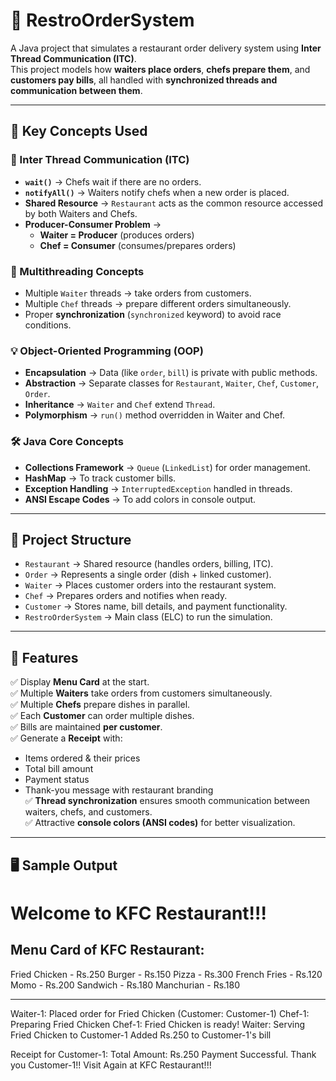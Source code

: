# 🍴 RestroOrderSystem  

A Java project that simulates a restaurant order delivery system using **Inter Thread Communication (ITC)**.  
This project models how **waiters place orders**, **chefs prepare them**, and **customers pay bills**, all handled with **synchronized threads and communication between them**.  

---

## 📌 Key Concepts Used  

### 🔄 Inter Thread Communication (ITC)  
- **`wait()`** → Chefs wait if there are no orders.  
- **`notifyAll()`** → Waiters notify chefs when a new order is placed.  
- **Shared Resource** → `Restaurant` acts as the common resource accessed by both Waiters and Chefs.  
- **Producer-Consumer Problem** →  
  - **Waiter = Producer** (produces orders)  
  - **Chef = Consumer** (consumes/prepares orders)  

### 🧵 Multithreading Concepts  
- Multiple `Waiter` threads → take orders from customers.  
- Multiple `Chef` threads → prepare different orders simultaneously.  
- Proper **synchronization** (`synchronized` keyword) to avoid race conditions.  

### 💡 Object-Oriented Programming (OOP)  
- **Encapsulation** → Data (like `order`, `bill`) is private with public methods.  
- **Abstraction** → Separate classes for `Restaurant`, `Waiter`, `Chef`, `Customer`, `Order`.  
- **Inheritance** → `Waiter` and `Chef` extend `Thread`.  
- **Polymorphism** → `run()` method overridden in Waiter and Chef.  

### 🛠️ Java Core Concepts  
- **Collections Framework** → `Queue` (`LinkedList`) for order management.  
- **HashMap** → To track customer bills.  
- **Exception Handling** → `InterruptedException` handled in threads.  
- **ANSI Escape Codes** → To add colors in console output.  

---

## 📂 Project Structure  

- `Restaurant` → Shared resource (handles orders, billing, ITC).  
- `Order` → Represents a single order (dish + linked customer).  
- `Waiter` → Places customer orders into the restaurant system.  
- `Chef` → Prepares orders and notifies when ready.  
- `Customer` → Stores name, bill details, and payment functionality.  
- `RestroOrderSystem` → Main class (ELC) to run the simulation.  

---

## 📌 Features  

✅ Display  **Menu Card** at the start.  
✅ Multiple **Waiters** take orders from customers simultaneously.  
✅ Multiple **Chefs** prepare dishes in parallel.  
✅ Each **Customer** can order multiple dishes.  
✅ Bills are maintained **per customer**.  
✅ Generate a **Receipt** with:  
- Items ordered & their prices  
- Total bill amount  
- Payment status  
- Thank-you message with restaurant branding  
✅ **Thread synchronization** ensures smooth communication between waiters, chefs, and customers.  
✅ Attractive **console colors (ANSI codes)** for better visualization.

---

## 🖥️ Sample Output  

Welcome to KFC Restaurant!!!
=================================

Menu Card of KFC Restaurant:
---------------------------------
Fried Chicken - Rs.250
Burger - Rs.150
Pizza - Rs.300
French Fries - Rs.120
Momo - Rs.200
Sandwich - Rs.180
Manchurian - Rs.180

---------------------------------

Waiter-1: Placed order for Fried Chicken (Customer: Customer-1)
Chef-1: Preparing Fried Chicken
Chef-1: Fried Chicken is ready!
Waiter: Serving Fried Chicken to Customer-1
Added Rs.250 to Customer-1's bill

Receipt for Customer-1:
Total Amount: Rs.250
Payment Successful.
Thank you Customer-1!! Visit Again at KFC Restaurant!!!

